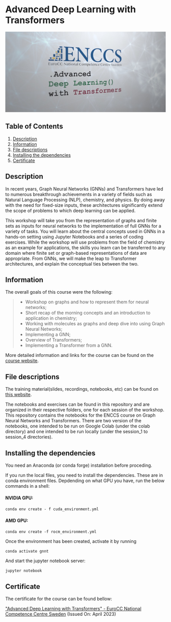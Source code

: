 # Advanced Deep Learning with Transformers
<p align="center">
  <img src="images/banner.jpg">
</p>

## Table of Contents
1. [Description](#description)
2. [Information](#information)
3. [File descriptions](#files)
4. [Installing the dependencies](#dependencies)
5. [Certificate](#certificate)

<a name="descripton"></a>
## Description

In recent years, Graph Neural Networks (GNNs) and Transformers have led to numerous breakthrough achievements in a variety of fields such as Natural Language Processing (NLP), chemistry, and physics. By doing away with the need for fixed-size inputs, these architectures significantly extend the scope of problems to which deep learning can be applied.

This workshop will take you from the representation of graphs and finite sets as inputs for neural networks to the implementation of full GNNs for a variety of tasks. You will learn about the central concepts used in GNNs in a hands-on setting using Jupyter Notebooks and a series of coding exercises. While the workshop will use problems from the field of chemistry as an example for applications, the skills you learn can be transferred to any domain where finite set or graph-based representations of data are appropriate. From GNNs, we will make the leap to Transformer architectures, and explain the conceptual ties between the two.

<a name="information"></a>
## Information

The overall goals of this course were the following:
> - Workshop on graphs and how to represent them for neural networks;
> - Short recap of the morning concepts and an introduction to application in chemistry;
> - Working with molecules as graphs and deep dive into using Graph Neural Networks;
> - Implementing a GNN;
> - Overview of Transformers;
> - Implementing a Transformer from a GNN.

More detailed information and links for the course can be found on the [course website](https://hackmd.io/@enccs/transformers-april2023).

<a name="files"></a>
## File descriptions

The training material(slides, recordings, notebooks, etc) can be found on [this website](https://enccs.github.io/gnn_transformers/).

The notebooks and exercises can be found in this repository and are organized in their respective folders, one for each session of the workshop.
This repository contains the notebooks for the ENCCS course on Graph Neural Networks and Transformers. There are two version of the notebooks, one intended to be run on Google Colab (under the colab directory) and one intended to be run locally (under the session_1 to session_4 directories).

<a name="dependencies"></a>
## Installing the dependencies

You need an Anaconda (or conda forge) installation before proceding.

If you run the local files, you need to install the dependencies. These are in conda environment files. Depdending on what GPU you have, run the below commands in a shell:

 #### NVIDIA GPU:
```shell
conda env create - f cuda_environment.yml
```
 #### AMD GPU:
```shell
conda env create -f rocm_environment.yml
```

Once the environment has been created, activate it by running

```shell
conda activate gnnt
```
    
And start the jupyter notebook server:

```shell
jupyter notebook
```

<a name="certificate"></a>
## Certificate

The certificate for the course can be found bellow:

["Advanced Deep Learning with Transformers" - EuroCC National Competence Centre Sweden]() (Issued On: April 2023)
